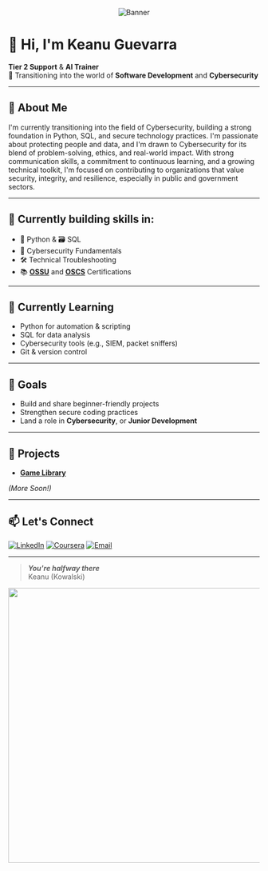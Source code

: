 <p align="center">
  <img src="https://capsule-render.vercel.app/api?type=waving&height=300&color=0:99DFFF,100:4788B3&text=Keanu%20Guevarra&desc=Tier%202%20Support%20|%20AI%20Trainer%20|%20Cybersecurity&descAlignY=70&section=footer&fontColor=FFFFFF" alt="Banner"/>
</p>
  

# 👋 Hi, I'm Keanu Guevarra

**Tier 2 Support** & **AI Trainer**  
🚀 Transitioning into the world of **Software Development** and **Cybersecurity**

---

## 🌱 About Me

I'm currently transitioning into the field of Cybersecurity, building a strong foundation in Python, SQL, and secure technology practices. I'm passionate about protecting people and data, and I'm drawn to Cybersecurity for its blend of problem-solving, ethics, and real-world impact. With strong communication skills, a commitment to continuous learning, and a growing technical toolkit, I'm focused on contributing to organizations that value security, integrity, and resilience, especially in public and government sectors.

---

## 🔧 Currently building skills in:

- 🐍 Python & 🗃️ SQL
- 🔐 Cybersecurity Fundamentals
- 🛠️ Technical Troubleshooting
- 📚 **[OSSU](https://github.com/kowalski-codes/OSSU-Computer-Science)** and **[OSCS](https://github.com/kowalski-codes/OSCS)** Certifications

---



## 🧠 Currently Learning 

- Python for automation & scripting
- SQL for data analysis
- Cybersecurity tools (e.g., SIEM, packet sniffers)
- Git & version control

---

## 🎯 Goals

- Build and share beginner-friendly projects  
- Strengthen secure coding practices  
- Land a role in **Cybersecurity**, or **Junior Development**

---

## 📂 Projects

- **[Game Library](https://github.com/kowalski-codes/Game-Library)**
  
_(More Soon!)_

---

## 📫 Let's Connect
[![LinkedIn](https://img.shields.io/badge/LinkedIn-0A66C2?style=for-the-badge&logo=linkedin&logoColor=white)](https://www.linkedin.com/in/keannu-guevarra-8baa222b0)
[![Coursera](https://img.shields.io/badge/Coursera-white?style=for-the-badge&logo=coursera&logoColor=blue)](https://www.coursera.org/user/92060da2ee73034fa4dd0c5e08e5084a)
[![Email](https://img.shields.io/badge/Email-D14836?style=for-the-badge&logo=gmail&logoColor=white)](mailto:prekowalski@gmail.com)

---

> **_You're halfway there_**  
> Keanu (Kowalski)
<p align="center">
    <img src="https://media1.tenor.com/m/9_JvYd-1AN0AAAAC/telepurte-pingu.gif" width=550>
</p>

<!--

## OSSU CS Kanban Board

| To Do | In Progress | Done |
|-------|-------------|------|
| - [ ] Core Programming | - [ ] Data Structures | - [x] Introduction to Computer Science |
| - [ ] Discrete Math   | | - [x] Introduction to Git |
| - [ ] Algorithms      | | |


-->

